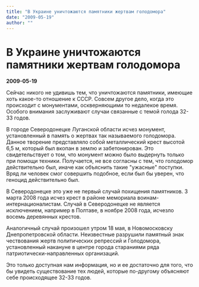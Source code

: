 ```yaml
---
title: "В Украине уничтожаются памятники жертвам голодомора"
date: "2009-05-19"
author: ""
---
```


# В Украине уничтожаются памятники жертвам голодомора

**2009-05-19** 

Сейчас никого не удивишь тем, что уничтожаются памятники, имеющие хоть какое-то отношение к СССР. Совсем другое дело, когда это происходит с монументами, оскверняющими то недалекое время. Особого внимания заслуживают случаи связанные с темой голода 32-33 годов.

В городе Северодонецке Луганской области исчез монумент, установленный в память о жертвах так называемого голодомора. Данное творение представляло собой металлический крест высотой 6,5 м, который был вкопан в землю и забетонирован. Это свидетельствует о том, что монумент можно было выдернуть только при помощи техники. Получается, не все согласны с тем, что голодомор действительно был, иначе как объяснить такие "ужасные" поступки. Вряд ли человек смог совершить подобное, если был бы уверен, что геноцид действительно был.

В Северодонецке это уже не первый случай похищения памятников. 3 марта 2008 года исчез крест в районе мемориала воинам-интернационалистам. Случай в Северодонецке не является исключением, например в Полтаве, в ноябре 2008 года, исчезло восемь деревянных крестов.

Аналогичный случай произошел утром 18 мая, в Новомосковску Днепропетровской области. Неизвестные разрушили памятный знак чествования жертв политических репрессий и Голодомора, установленный накануне в центре города стараниями ряда патриотически-направленных организаций.

Это только доступная нам информация, но и ее достаточно для того, что бы увидеть существование тех людей, которые по-другому объясняют себе происходящее 32-33 годов.